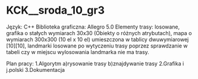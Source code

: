 KCK__sroda_10_gr3
=================
Język: C++
Biblioteka graficzna: Allegro 5.0
Elementy trasy: losowane, grafika o stałych wymiarach 30x30 (Obiekty o różnych atrybutach), mapa o wymiarach 300x300 (10 el x 10 el) umieszczona w tablicy dwuwymiarowej [10][10],
landmarki losowane po wytyczeniu trasy poprzez sprawdzanie w tabeli czy w miejscu wylosowania landmarka nie ma trasy.

Plan pracy:
1.Algorytm
a)rysowanie trasy
b)znajdywanie trasy
2.Grafika i j.polski
3.Dokumentacja
